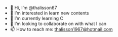 - 👋 Hi, I’m @thalisson67
- 👀 I’m interested in learn new contents
- 🌱 I’m currently learning C
- 💞️ I’m looking to collaborate on with what I can
- 📫 How to reach me: thalisson1967@hotmail.com

<!---
thalisson67/thalisson67 is a ✨ special ✨ repository because its `README.md` (this file) appears on your GitHub profile.
You can click the Preview link to take a look at your changes.
--->

